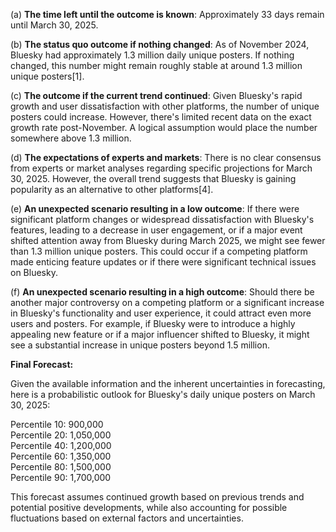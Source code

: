 (a) **The time left until the outcome is known**: Approximately 33 days remain until March 30, 2025.

(b) **The status quo outcome if nothing changed**: As of November 2024, Bluesky had approximately 1.3 million daily unique posters. If nothing changed, this number might remain roughly stable at around 1.3 million unique posters[1].

(c) **The outcome if the current trend continued**: Given Bluesky's rapid growth and user dissatisfaction with other platforms, the number of unique posters could increase. However, there's limited recent data on the exact growth rate post-November. A logical assumption would place the number somewhere above 1.3 million.

(d) **The expectations of experts and markets**: There is no clear consensus from experts or market analyses regarding specific projections for March 30, 2025. However, the overall trend suggests that Bluesky is gaining popularity as an alternative to other platforms[4].

(e) **An unexpected scenario resulting in a low outcome**: If there were significant platform changes or widespread dissatisfaction with Bluesky's features, leading to a decrease in user engagement, or if a major event shifted attention away from Bluesky during March 2025, we might see fewer than 1.3 million unique posters. This could occur if a competing platform made enticing feature updates or if there were significant technical issues on Bluesky.

(f) **An unexpected scenario resulting in a high outcome**: Should there be another major controversy on a competing platform or a significant increase in Bluesky's functionality and user experience, it could attract even more users and posters. For example, if Bluesky were to introduce a highly appealing new feature or if a major influencer shifted to Bluesky, it might see a substantial increase in unique posters beyond 1.5 million.

**Final Forecast:**

Given the available information and the inherent uncertainties in forecasting, here is a probabilistic outlook for Bluesky's daily unique posters on March 30, 2025:

Percentile 10: 900,000  
Percentile 20: 1,050,000  
Percentile 40: 1,200,000  
Percentile 60: 1,350,000  
Percentile 80: 1,500,000  
Percentile 90: 1,700,000  

This forecast assumes continued growth based on previous trends and potential positive developments, while also accounting for possible fluctuations based on external factors and uncertainties.